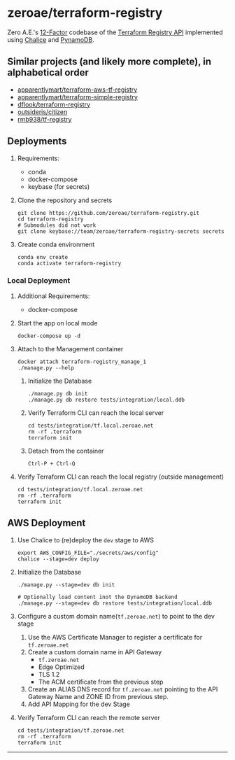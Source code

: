 # zeroae/terraform-registry
Zero A.E.'s [12-Factor][12-factor] codebase of the [Terraform Registry API][registry-api] implemented using [Chalice][chalice] and [PynamoDB][pynamodb].

## Similar projects (and likely more complete), in alphabetical order
  - [apparentlymart/terraform-aws-tf-registry](https://github.com/apparentlymart/terraform-aws-tf-registry)
  - [apparentlymart/terraform-simple-registry](https://github.com/apparentlymart/terraform-simple-registry)
  - [dflook/terraform-registry](https://github.com/dflook/terraform-registry)
  - [outsideris/citizen](https://github.com/outsideris/citizen)
  - [rmb938/tf-registry](https://github.com/rmb938/tf-registry)

## Deployments
1. Requirements: 
    - conda
    - docker-compose
    - keybase (for secrets)

1. Clone the repository and secrets
    ```shell script
    git clone https://github.com/zeroae/terraform-registry.git
    cd terraform-registry
    # Submodules did not work
    git clone keybase://team/zeroae/terraform-registry-secrets secrets
   ``` 

1. Create conda environment
    ```shell script
    conda env create 
    conda activate terraform-registry
    ```` 

### Local Deployment
1. Additional Requirements:
    - docker-compose

1. Start the app on local mode
    ```shell script
    docker-compose up -d
    ```

1. Attach to the Management container 
    ```shell script
    docker attach terraform-registry_manage_1
    ./manage.py --help
    ```

    1. Initialize the Database
       ```shell script
       ./manage.py db init
       ./manage.py db restore tests/integration/local.ddb
       ```
    1. Verify Terraform CLI can reach the local server
        ```shell script
        cd tests/integration/tf.local.zeroae.net
        rm -rf .terraform
        terraform init
        ```
    1. Detach from the container
        ```shell script
        Ctrl-P + Ctrl-Q
        ```

1. Verify Terraform CLI can reach the local registry (outside management)
    ```shell script
    cd tests/integration/tf.local.zeroae.net
    rm -rf .terraform
    terraform init
    ```

## AWS Deployment
1. Use Chalice to (re)deploy the `dev` stage to AWS
    ```shell script
    export AWS_CONFIG_FILE="./secrets/aws/config"
    chalice --stage=dev deploy
    ```

1. Initialize the Database
    ```shell script
    ./manage.py --stage=dev db init

    # Optionally load content inot the DynamoDB backend
    ./manage.py --stage=dev db restore tests/integration/local.ddb
    ```

1. Configure a custom domain name(`tf.zeroae.net`) to point to the dev stage
    1. Use the AWS Certificate Manager to register a certificate for `tf.zeroae.net`
    1. Create a custom domain name in API Gateway
        - `tf.zeroae.net`
        - Edge Optimized
        - TLS 1.2
        - The ACM certificate from the previous step
    1. Create an ALIAS DNS record for `tf.zeroae.net` pointing to the API Gateway Name and ZONE ID from previous step.
    1. Add API Mapping for the dev Stage

1. Verify Terraform CLI can reach the remote server
    ```shell script
    cd tests/integration/tf.zeroae.net
    rm -rf .terraform
    terraform init
    ```

---
[12-factor]: https://www.12factor.net
[chalice]: https://github.com/aws/chalice
[pynamodb]: https://github.com/pynamodb/PynamoDB
[registry-api]: https://www.terraform.io/docs/registry/api.html
